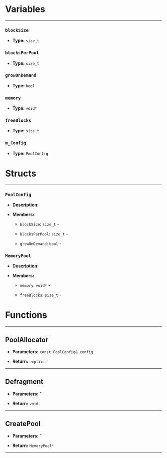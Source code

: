 
# Variables
---

### `blockSize`

- **Type:** `size_t`



### `blocksPerPool`

- **Type:** `size_t`



### `growOnDemand`

- **Type:** `bool`



### `memory`

- **Type:** `void*`



### `freeBlocks`

- **Type:** `size_t`



### `m_Config`

- **Type:** `PoolConfig`




# Structs
---

### `PoolConfig`

- **Description:** 

- **Members:**

  - `blockSize`: `size_t` - 

  - `blocksPerPool`: `size_t` - 

  - `growOnDemand`: `bool` - 



### `MemoryPool`

- **Description:** 

- **Members:**

  - `memory`: `void*` - 

  - `freeBlocks`: `size_t` - 




# Functions
---

## PoolAllocator



- **Parameters:** `const PoolConfig& config`

- **Return:** `explicit`

---

## Defragment



- **Parameters:** ``

- **Return:** `void`

---

## CreatePool



- **Parameters:** ``

- **Return:** `MemoryPool*`

---
